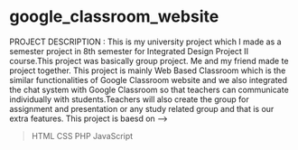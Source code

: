# google_classroom_website
PROJECT DESCRIPTION :
This is my university project which I made as a semester project in 8th semester for Integrated Design Project II course.This project was basically group project. Me and my friend made te project together. This project is mainly Web Based Classroom which is the similar functionalities of Google Classroom website and we also integrated the chat system with Google Classroom so that teachers can communicate individually with students.Teachers will also create the group for assignment and presentation or any study related group and that is our extra features. This project is baesd on -->
>HTML
>CSS
>PHP
>JavaScript
